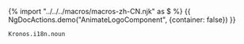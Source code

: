 {% import "../../../macros/macros-zh-CN.njk" as $ %}
{{ NgDocActions.demo("AnimateLogoComponent", {container: false}) }}

`Kronos.i18n.noun`